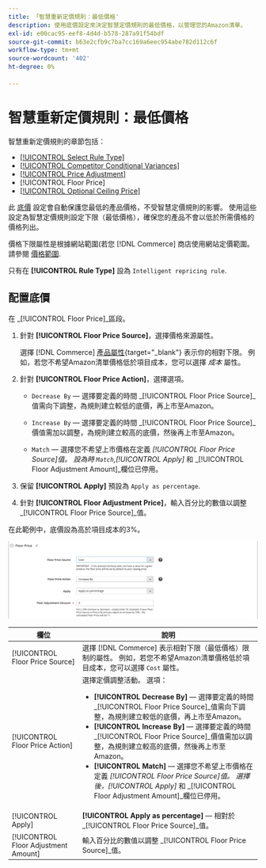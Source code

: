 ```yaml
---
title: 「智慧重新定價規則：最低價格'
description: 使用底價設定來決定智慧定價規則的最低價格，以管理您的Amazon清單。
exl-id: e00cac95-eef8-4d4d-b578-287a91f54bdf
source-git-commit: b63e2cfb9c7ba7cc169a6eec954abe782d112c6f
workflow-type: tm+mt
source-wordcount: '402'
ht-degree: 0%

---
```


# 智慧重新定價規則：最低價格

智慧重新定價規則的章節包括：

- [[!UICONTROL Select Rule Type]](./intelligent-repricing-rules.md)
- [[!UICONTROL Competitor Conditional Variances]](./competitor-conditional-variances.md)
- [[!UICONTROL Price Adjustment]](./price-adjustment.md)
- [!UICONTROL Floor Price]
- [[!UICONTROL Optional Ceiling Price]](./optional-ceiling-price.md)

此 [底價](./floor-price.md) 設定會自動保護您最低的產品價格，不受智慧定價規則的影響。 使用這些設定為智慧定價規則設定下限（最低價格），確保您的產品不會以低於所需價格的價格列出。

價格下限屬性是根據網站範圍(若您 [!DNL Commerce] 商店使用網站定價範圍。 請參閱 [價格範圍](./price-scope.md).

只有在 **[!UICONTROL Rule Type]** 設為 `Intelligent repricing rule`.

## 配置底價

在 _[!UICONTROL Floor Price]_區段。

1. 針對 **[!UICONTROL Floor Price Source]**，選擇價格來源屬性。

   選擇 [!DNL Commerce] [產品屬性](https://docs.magento.com/user-guide/catalog/product-attributes.html){target="_blank"} 表示你的相對下限。 例如，若您不希望Amazon清單價格低於項目成本，您可以選擇 *成本* 屬性。

1. 針對 **[!UICONTROL Floor Price Action]**，選擇選項。

   - `Decrease By`  — 選擇要定義的時間 _[!UICONTROL Floor Price Source]_值需向下調整，為規則建立較低的底價，再上市至Amazon。

   - `Increase By`  — 選擇要定義的時間 _[!UICONTROL Floor Price Source]_價值需加以調整，為規則建立較高的底價，然後再上市至Amazon。

   - `Match`  — 選擇您不希望上市價格在定義 _[!UICONTROL Floor Price Source]_值。 設為時 `Match`,_[!UICONTROL Apply]_ 和 _[!UICONTROL Floor Adjustment Amount]_欄位已停用。

1. 保留 **[!UICONTROL Apply]** 預設為 `Apply as percentage`.

1. 針對 **[!UICONTROL Floor Adjustment Price]**，輸入百分比的數值以調整 _[!UICONTROL Floor Price Source]_值。

在此範例中，底價設為高於項目成本的3%。

![智慧重新定價規則範例 — 底價](assets/ob-intelligent-pricde-rule-floor-price.png)

| 欄位 | 說明 |
|--- |--- |
| [!UICONTROL Floor Price Source] | 選擇 [!DNL Commerce] 表示相對下限（最低價格）限制的屬性。 例如，若您不希望Amazon清單價格低於項目成本，您可以選擇 `Cost` 屬性。 |
| [!UICONTROL Floor Price Action] | 選擇定價調整活動。 選項：<ul><li>**[!UICONTROL Decrease By]**  — 選擇要定義的時間 _[!UICONTROL Floor Price Source]_值需向下調整，為規則建立較低的底價，再上市至Amazon。</li><li>**[!UICONTROL Increase By]**  — 選擇要定義的時間 _[!UICONTROL Floor Price Source]_價值需加以調整，為規則建立較高的底價，然後再上市至Amazon。</li><li>**[!UICONTROL Match]**  — 選擇您不希望上市價格在定義 _[!UICONTROL Floor Price Source]_值。 選擇後，_[!UICONTROL Apply]_ 和 _[!UICONTROL Floor Adjustment Amount]_欄位已停用。</li></ul> |
| [!UICONTROL Apply] | **[!UICONTROL Apply as percentage]**  — 相對於 _[!UICONTROL Floor Price Source]_值。 |
| [!UICONTROL Floor Adjustment Amount] | 輸入百分比的數值以調整 _[!UICONTROL Floor Price Source]_值。 |
